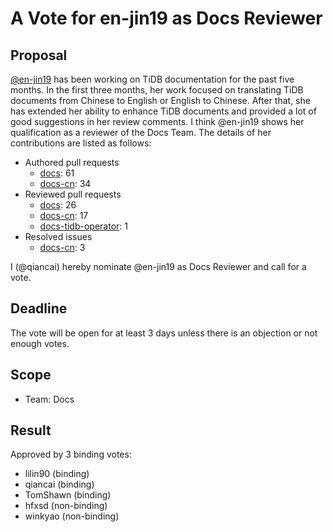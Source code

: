 # A Vote for en-jin19 as Docs Reviewer

## Proposal

[@en-jin19](https://github.com/en-jin19) has been working on TiDB documentation for the past five months. In the first three months, her work focused on translating TiDB documents from Chinese to English or English to Chinese. After that, she has extended her ability to enhance TiDB documents and provided a lot of good suggestions in her review comments. I think @en-jin19 shows her qualification as a reviewer of the Docs Team. The details of her contributions are listed as follows:

- Authored pull requests
    - [docs](https://github.com/pingcap/docs/pulls?q=is%3Apr+is%3Amerged+author%3Aen-jin19): 61
    - [docs-cn](https://github.com/pingcap/docs-cn/pulls?q=is%3Apr+is%3Amerged+author%3Aen-jin19): 34
- Reviewed pull requests
    - [docs](https://github.com/pingcap/docs/pulls?q=is:pr+reviewed-by:en-jin19+is:merged+-author:ti-chi-bot): 26
    - [docs-cn](https://github.com/pingcap/docs-cn/pulls?q=is:pr+reviewed-by:en-jin19+is:merged+-author:ti-chi-bot): 17
    - [docs-tidb-operator](https://github.com/pingcap/docs-tidb-operator/pulls?q=is:pr+reviewed-by:en-jin19+is:merged+-author:ti-chi-bot): 1
- Resolved issues
    - [docs-cn](https://github.com/pingcap/docs-cn/issues?q=is%3Aissue+assignee%3Aen-jin19+is%3Aclosed): 3

I (@qiancai) hereby nominate @en-jin19 as Docs Reviewer and call for a vote.

## Deadline

The vote will be open for at least 3 days unless there is an objection or not enough votes.

## Scope

* Team: Docs

## Result

Approved by 3 binding votes:

* lilin90 (binding)
* qiancai (binding)
* TomShawn (binding)
* hfxsd (non-binding)
* winkyao (non-binding)